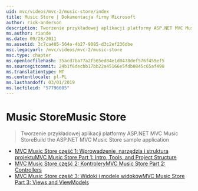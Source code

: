 ```yaml
---
uid: mvc/videos/mvc-2/music-store/index
title: Music Store | Dokumentacja firmy Microsoft
author: rick-anderson
description: Tworzenie przykładowej aplikacji platformy ASP.NET MVC Music Store
ms.author: riande
ms.date: 09/28/2011
ms.assetid: 3c7ca405-564a-4b27-9085-d3c2ef236dbe
msc.legacyurl: /mvc/videos/mvc-2/music-store
msc.type: chapter
ms.openlocfilehash: 35acd7ba77a2f565ed84e1d0478def576f459ef5
ms.sourcegitcommit: 24b1f6decbb17bb22a45166e5fdb0845c65af498
ms.translationtype: MT
ms.contentlocale: pl-PL
ms.lasthandoff: 03/01/2019
ms.locfileid: "57796605"
---
```

<a name="music-store"></a><span data-ttu-id="32c57-103">Music Store</span><span class="sxs-lookup"><span data-stu-id="32c57-103">Music Store</span></span>
====================
> <span data-ttu-id="32c57-104">Tworzenie przykładowej aplikacji platformy ASP.NET MVC Music Store</span><span class="sxs-lookup"><span data-stu-id="32c57-104">Build the ASP.NET MVC Music Store sample application</span></span>


- [<span data-ttu-id="32c57-105">MVC Music Store część 1: Wprowadzenie, narzędzia i struktura projektu</span><span class="sxs-lookup"><span data-stu-id="32c57-105">MVC Music Store Part 1: Intro, Tools, and Project Structure</span></span>](mvc-music-store-part-1-intro-tools-and-project-structure.md)
- [<span data-ttu-id="32c57-106">MVC Music Store część 2: Kontrolery</span><span class="sxs-lookup"><span data-stu-id="32c57-106">MVC Music Store Part 2: Controllers</span></span>](mvc-music-store-part-2-controllers.md)
- [<span data-ttu-id="32c57-107">MVC Music Store część 3: Widoki i modele widoków</span><span class="sxs-lookup"><span data-stu-id="32c57-107">MVC Music Store Part 3: Views and ViewModels</span></span>](mvc-music-store-part-3-views-and-viewmodels.md)
